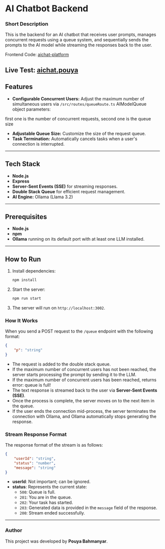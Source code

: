 # AI Chatbot Backend

### Short Description

This is the backend for an AI chatbot that receives user prompts, manages concurrent requests using a queue system, and sequentially sends the prompts to the AI model while streaming the responses back to the user.

Frontend Code: [aichat-platform](https://github.com/facepalm0075/aichat-platform)

## Live Test: [aichat.pouya](https://aichat.pouyaprogramming.ir/)

## Features

- **Configurable Concurrent Users:** Adjust the maximum number of simultaneous users via `/src/routes/queueRoute.ts` AIModelQueue object parameters:

first one is the number of concurrent requests, second one is the queue size

- **Adjustable Queue Size:** Customize the size of the request queue.
- **Task Termination:** Automatically cancels tasks when a user's connection is interrupted.

---

## Tech Stack

- **Node.js**
- **Express**
- **Server-Sent Events (SSE)** for streaming responses.
- **Double Stack Queue** for efficient request management.
- **AI Engine:** Ollama (Llama 3.2)

---

## Prerequisites

- **Node.js**
- **npm**
- **Ollama** running on its default port with at least one LLM installed.

---

## How to Run

1. Install dependencies:

   ```bash
   npm install
   ```

2. Start the server:

   ```bash
   npm run start
   ```

3. The server will run on `http://localhost:3002`.

### How It Works

When you send a POST request to the `/queue` endpoint with the following format:

```json
{
	"p": "string"
}
```

- The request is added to the double stack queue.
- If the maximum number of concurrent users has not been reached, the server starts processing the prompt by sending it to the LLM.
- If the maximum number of concurrent users has been reached, returns error: queue is full!
- The text response is streamed back to the user via **Server-Sent Events (SSE)**.
- Once the process is complete, the server moves on to the next item in the queue.
- If the user ends the connection mid-process, the server terminates the connection with Ollama, and Ollama automatically stops generating the response.

### Stream Response Format

The response format of the stream is as follows:

```json
{
	"userId": "string",
	"status": "number",
	"message": "string"
}
```

- **userId**: Not important; can be ignored.
- **status**: Represents the current state:
  - `500`: Queue is full.
  - `201`: You are in the queue.
  - `202`: Your task has started.
  - `203`: Generated data is provided in the `message` field of the response.
  - `200`: Stream ended successfully.

---

### Author

This project was developed by **Pouya Bahmanyar**.
